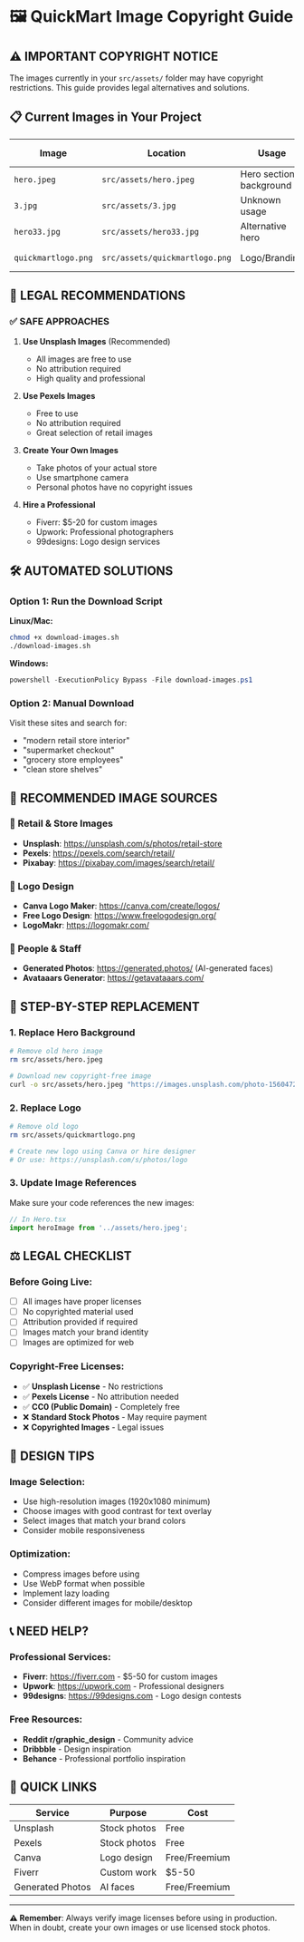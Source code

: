 # 🖼️ QuickMart Image Copyright Guide

## ⚠️ IMPORTANT COPYRIGHT NOTICE

The images currently in your `src/assets/` folder may have copyright restrictions. This guide provides legal alternatives and solutions.

## 📋 Current Images in Your Project

| Image | Location | Usage | Copyright Status |
|-------|----------|-------|------------------|
| `hero.jpeg` | `src/assets/hero.jpeg` | Hero section background | ⚠️ **Check License** |
| `3.jpg` | `src/assets/3.jpg` | Unknown usage | ⚠️ **Check License** |
| `hero33.jpg` | `src/assets/hero33.jpg` | Alternative hero | ⚠️ **Check License** |
| `quickmartlogo.png` | `src/assets/quickmartlogo.png` | Logo/Branding | ⚠️ **Check License** |

## 🚨 LEGAL RECOMMENDATIONS

### ✅ SAFE APPROACHES

1. **Use Unsplash Images** (Recommended)
   - All images are free to use
   - No attribution required
   - High quality and professional

2. **Use Pexels Images**
   - Free to use
   - No attribution required
   - Great selection of retail images

3. **Create Your Own Images**
   - Take photos of your actual store
   - Use smartphone camera
   - Personal photos have no copyright issues

4. **Hire a Professional**
   - Fiverr: $5-20 for custom images
   - Upwork: Professional photographers
   - 99designs: Logo design services

## 🛠️ AUTOMATED SOLUTIONS

### Option 1: Run the Download Script

**Linux/Mac:**
```bash
chmod +x download-images.sh
./download-images.sh
```

**Windows:**
```powershell
powershell -ExecutionPolicy Bypass -File download-images.ps1
```

### Option 2: Manual Download

Visit these sites and search for:
- "modern retail store interior"
- "supermarket checkout"
- "grocery store employees"
- "clean store shelves"

## 🎯 RECOMMENDED IMAGE SOURCES

### 🏪 Retail & Store Images
- **Unsplash**: https://unsplash.com/s/photos/retail-store
- **Pexels**: https://pexels.com/search/retail/
- **Pixabay**: https://pixabay.com/images/search/retail/

### 🏢 Logo Design
- **Canva Logo Maker**: https://canva.com/create/logos/
- **Free Logo Design**: https://www.freelogodesign.org/
- **LogoMakr**: https://logomakr.com/

### 👥 People & Staff
- **Generated Photos**: https://generated.photos/ (AI-generated faces)
- **Avataaars Generator**: https://getavataaars.com/

## 📝 STEP-BY-STEP REPLACEMENT

### 1. Replace Hero Background
```bash
# Remove old hero image
rm src/assets/hero.jpeg

# Download new copyright-free image
curl -o src/assets/hero.jpeg "https://images.unsplash.com/photo-1560472354-b33ff0c44a43?ixlib=rb-4.0.3&auto=format&fit=crop&w=1926&q=80"
```

### 2. Replace Logo
```bash
# Remove old logo
rm src/assets/quickmartlogo.png

# Create new logo using Canva or hire designer
# Or use: https://unsplash.com/s/photos/logo
```

### 3. Update Image References
Make sure your code references the new images:
```typescript
// In Hero.tsx
import heroImage from '../assets/hero.jpeg';
```

## ⚖️ LEGAL CHECKLIST

### Before Going Live:
- [ ] All images have proper licenses
- [ ] No copyrighted material used
- [ ] Attribution provided if required
- [ ] Images match your brand identity
- [ ] Images are optimized for web

### Copyright-Free Licenses:
- ✅ **Unsplash License** - No restrictions
- ✅ **Pexels License** - No attribution needed
- ✅ **CC0 (Public Domain)** - Completely free
- ❌ **Standard Stock Photos** - May require payment
- ❌ **Copyrighted Images** - Legal issues

## 🎨 DESIGN TIPS

### Image Selection:
- Use high-resolution images (1920x1080 minimum)
- Choose images with good contrast for text overlay
- Select images that match your brand colors
- Consider mobile responsiveness

### Optimization:
- Compress images before using
- Use WebP format when possible
- Implement lazy loading
- Consider different images for mobile/desktop

## 📞 NEED HELP?

### Professional Services:
- **Fiverr**: https://fiverr.com - $5-50 for custom images
- **Upwork**: https://upwork.com - Professional designers
- **99designs**: https://99designs.com - Logo design contests

### Free Resources:
- **Reddit r/graphic_design** - Community advice
- **Dribbble** - Design inspiration
- **Behance** - Professional portfolio inspiration

## 🔗 QUICK LINKS

| Service | Purpose | Cost |
|---------|---------|------|
| Unsplash | Stock photos | Free |
| Pexels | Stock photos | Free |
| Canva | Logo design | Free/Freemium |
| Fiverr | Custom work | $5-50 |
| Generated Photos | AI faces | Free/Freemium |

---

**⚠️ Remember**: Always verify image licenses before using in production. When in doubt, create your own images or use licensed stock photos.
